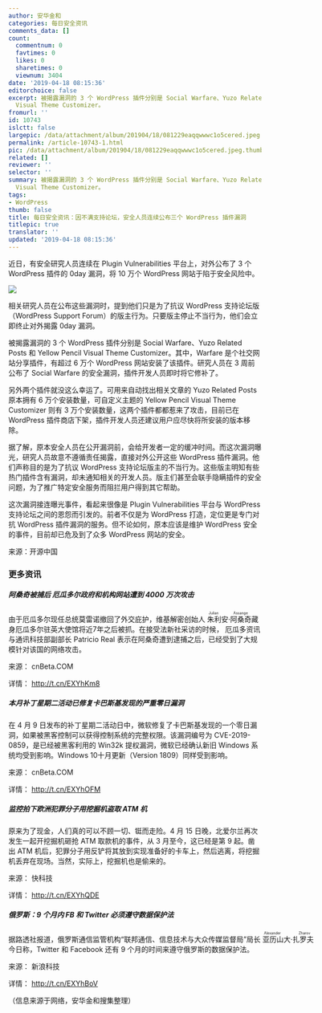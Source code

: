 ```yaml
---
author: 安华金和
categories: 每日安全资讯
comments_data: []
count:
  commentnum: 0
  favtimes: 0
  likes: 0
  sharetimes: 0
  viewnum: 3404
date: '2019-04-18 08:15:36'
editorchoice: false
excerpt: 被揭露漏洞的 3 个 WordPress 插件分别是 Social Warfare、Yuzo Related Posts 和 Yellow Pencil
  Visual Theme Customizer。
fromurl: ''
id: 10743
islctt: false
largepic: /data/attachment/album/201904/18/081229eaqqwwwc1o5cered.jpeg
permalink: /article-10743-1.html
pic: /data/attachment/album/201904/18/081229eaqqwwwc1o5cered.jpeg.thumb.jpg
related: []
reviewer: ''
selector: ''
summary: 被揭露漏洞的 3 个 WordPress 插件分别是 Social Warfare、Yuzo Related Posts 和 Yellow Pencil
  Visual Theme Customizer。
tags:
- WordPress
thumb: false
title: 每日安全资讯：因不满支持论坛，安全人员连续公布三个 WordPress 插件漏洞
titlepic: true
translator: ''
updated: '2019-04-18 08:15:36'
---
```


近日，有安全研究人员连续在 Plugin Vulnerabilities 平台上，对外公布了 3 个 WordPress 插件的 0day 漏洞，将 10 万个 WordPress 网站于陷于安全风险中。


![](/data/attachment/album/201904/18/081229eaqqwwwc1o5cered.jpeg)


相关研究人员在公布这些漏洞时，提到他们只是为了抗议 WordPress 支持论坛版（WordPress Support Forum）的版主行为。只要版主停止不当行为，他们会立即终止对外揭露 0day 漏洞。


被揭露漏洞的 3 个 WordPress 插件分别是 Social Warfare、Yuzo Related Posts 和 Yellow Pencil Visual Theme Customizer。其中，Warfare 是个社交网站分享插件，有超过 6 万个 WordPress 网站安装了该插件。研究人员在 3 周前公布了 Social Warfare 的安全漏洞，插件开发人员即时将它修补了。


另外两个插件就没这么幸运了。可用来自动找出相关文章的 Yuzo Related Posts 原本拥有 6 万个安装数量，可自定义主题的 Yellow Pencil Visual Theme Customizer 则有 3 万个安装数量，这两个插件都都惹来了攻击，目前已在 WordPress 插件商店下架，插件开发人员还建议用户应尽快将所安装的版本移除。


据了解，原本安全人员在公开漏洞前，会给开发者一定的缓冲时间。而这次漏洞曝光，研究人员故意不遵循责任揭露，直接对外公开这些 WordPress 插件漏洞。他们声称目的是为了抗议 WordPress 支持论坛版主的不当行为。这些版主明知有些热门插件含有漏洞，却未通知相关的开发人员。版主们甚至会联手隐瞒插件的安全问题，为了推广特定安全服务而阻拦用户得到其它帮助。


这次漏洞接连曝光事件，看起来很像是 Plugin Vulnerabilities 平台与 WordPress 支持论坛之间的恩怨而引发的。前者不仅是为 WordPress 打造，定位更是专门对抗 WordPress 插件漏洞的服务。但不论如何，原本应该是维护 WordPress 安全的事件，目前却已危及到了众多 WordPress 网站的安全。


来源：开源中国


### 更多资讯


##### 阿桑奇被捕后 厄瓜多尔政府和机构网站遭到 4000 万次攻击


由于厄瓜多尔现任总统莫雷诺撤回了外交庇护，维基解密创始人<ruby> 朱利安·阿桑奇 <rp>  （ </rp> <rt>  Julian Assange </rt> <rp>  ） </rp></ruby>藏身厄瓜多尔驻英大使馆将近7年之后被抓。在接受法新社采访的时候， 厄瓜多资讯与通讯科技部副部长 Patricio Real 表示在阿桑奇遭到逮捕之后，已经受到了大规模针对该国的网络攻击。


来源： cnBeta.COM


详情： <http://t.cn/EXYhKm8> 


##### 本月补丁星期二活动已修复卡巴斯基发现的严重零日漏洞


在 4 月 9 日发布的补丁星期二活动日中，微软修复了卡巴斯基发现的一个零日漏洞，如果被黑客控制可以获得控制系统的完整权限。该漏洞编号为 CVE-2019-0859，是已经被黑客利用的 Win32k 提权漏洞，微软已经确认新旧 Windows 系统均受到影响。Windows 10十月更新（Version 1809）同样受到影响。


来源： cnBeta.COM


详情： <http://t.cn/EXYhOFM> 


##### 监控拍下欧洲犯罪分子用挖掘机盗取 ATM 机


原来为了现金，人们真的可以不顾一切、铤而走险。4 月 15 日晚，北爱尔兰再次发生一起开挖掘机砸抢 ATM 取款机的事件，从 3 月至今，这已经是第 9 起。凿出 ATM 机后，犯罪分子用反铲将其放到实现准备好的卡车上，然后逃离，将挖掘机丢弃在现场。当然，实际上，挖掘机也是偷来的。


来源： 快科技


详情： <http://t.cn/EXYhQDE> 


##### 俄罗斯：9 个月内 FB 和 Twitter 必须遵守数据保护法


据路透社报道，俄罗斯通信监管机构“联邦通信、信息技术与大众传媒监督局”局长<ruby> 亚历山大·扎罗夫 <rp>  （ </rp> <rt>  Alexander Zharov </rt> <rp>  ） </rp></ruby>今日称，Twitter 和 Facebook 还有 9 个月的时间来遵守俄罗斯的数据保护法。


来源： 新浪科技


详情： <http://t.cn/EXYhBoV> 


（信息来源于网络，安华金和搜集整理）